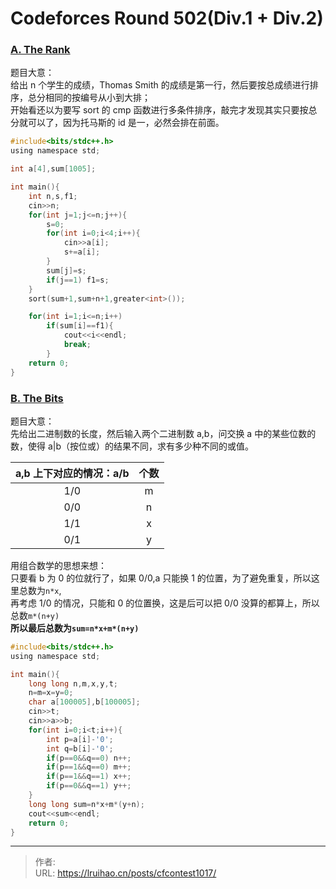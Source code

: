 # Codeforces Round 502(Div.1 + Div.2)


### [A. The Rank](https://codeforces.com/contest/1017/problem/A)

题目大意：  
给出 n 个学生的成绩，Thomas Smith 的成绩是第一行，然后要按总成绩进行排序，总分相同的按编号从小到大排；  
开始看还以为要写 sort 的 cmp 函数进行多条件排序，敲完才发现其实只要按总分就可以了，因为托马斯的 id 是一，必然会排在前面。

<!--more-->

```c
#include<bits/stdc++.h>
using namespace std;

int a[4],sum[1005];

int main(){
    int n,s,f1;
    cin>>n;
    for(int j=1;j<=n;j++){
        s=0;
        for(int i=0;i<4;i++){
            cin>>a[i];
            s+=a[i];
        }
        sum[j]=s;
        if(j==1) f1=s;
    }
    sort(sum+1,sum+n+1,greater<int>());

    for(int i=1;i<=n;i++)
        if(sum[i]==f1){
            cout<<i<<endl;
            break;
        }
    return 0;
}
```

### [B. The Bits](https://codeforces.com/contest/1017/problem/B)

题目大意：  
先给出二进制数的长度，然后输入两个二进制数 a,b，问交换 a 中的某些位数的数，使得 a|b（按位或）的结果不同，求有多少种不同的或值。

| a,b 上下对应的情况：a/b | 个数 |
| :---------------------: | :--: |
|           1/0           | m   |
|           0/0           | n   |
|           1/1           | x   |
|           0/1           | y   |

用组合数学的思想来想：  
只要看 b 为 0 的位就行了，如果 0/0,a 只能换 1 的位置，为了避免重复，所以这里总数为`n*x`,  
再考虑 1/0 的情况，只能和 0 的位置换，这是后可以把 0/0 没算的都算上，所以总数`m*(n+y)`  
**所以最后总数为`sum=n*x+m*(n+y)`**

```c
#include<bits/stdc++.h>
using namespace std;

int main(){
    long long n,m,x,y,t;
    n=m=x=y=0;
    char a[100005],b[100005];
    cin>>t;
    cin>>a>>b;
    for(int i=0;i<t;i++){
        int p=a[i]-'0';
        int q=b[i]-'0';
        if(p==0&&q==0) n++;
        if(p==1&&q==0) m++;
        if(p==1&&q==1) x++;
        if(p==0&&q==1) y++;
    }
    long long sum=n*x+m*(y+n);
    cout<<sum<<endl;
    return 0;
}
```


---

> 作者:   
> URL: https://lruihao.cn/posts/cfcontest1017/  

